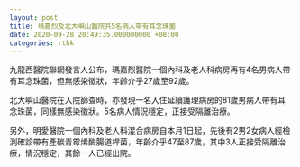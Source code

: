 ```yaml
---
layout: post
title: 瑪嘉烈及北大嶼山醫院共5名病人帶有耳念珠菌
date: 2020-09-28 20:49:35.000000000 +08:00
categories: rthk
---
```


九龍西醫院聯網發言人公布，瑪嘉烈醫院一個內科及老人科病房再有4名男病人帶有耳念珠菌，但無感染徵狀，年齡介乎27歲至92歲。

北大嶼山醫院在入院篩查時，亦發現一名入住延續護理病房的81歲男病人帶有耳念珠菌，同樣無感染徵狀。5名病人情況穩定，正接受隔離治療。

另外，明愛醫院一個內科及老人科混合病房自本月1日起，先後有2男2女病人經檢測確診帶有產碳青霉烯酶腸道桿菌，年齡介乎47至87歲，其中3人正接受隔離治療，情況穩定，其餘一人已經出院。
